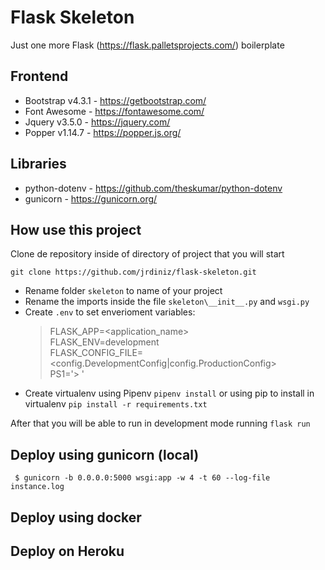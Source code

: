 # Flask Skeleton

Just one more Flask (https://flask.palletsprojects.com/) boilerplate

## Frontend 

 - Bootstrap v4.3.1 - https://getbootstrap.com/
 - Font Awesome - https://fontawesome.com/
 - Jquery v3.5.0 - https://jquery.com/
 - Popper v1.14.7 - https://popper.js.org/

## Libraries

 - python-dotenv - https://github.com/theskumar/python-dotenv
 - gunicorn - https://gunicorn.org/

## How use this project

Clone de repository inside of directory of project that you will start

```
git clone https://github.com/jrdiniz/flask-skeleton.git
```

 - Rename folder ```skeleton``` to name of your project
 - Rename the imports inside the file ```skeleton\__init__.py``` and ```wsgi.py``` 
 - Create ```.env``` to set enverioment variables:
    > FLASK_APP=<application_name>  
    > FLASK_ENV=development  
    > FLASK_CONFIG_FILE=<config.DevelopmentConfig|config.ProductionConfig>  
    > PS1='> '  
 - Create virtualenv using Pipenv ```pipenv install``` or using pip to install in virtualenv ```pip install -r requirements.txt```

After that you will be able to run in development mode running ```flask run``` 

## Deploy using gunicorn (local)

``` $ gunicorn -b 0.0.0.0:5000 wsgi:app -w 4 -t 60 --log-file instance.log```

## Deploy using docker

## Deploy on Heroku
